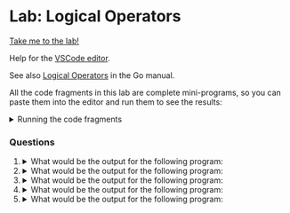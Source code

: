# Lab: Logical Operators

[Take me to the lab!](https://kodekloud.com/topic/lab-logical-operators/)

Help for the [VSCode editor](https://github.com/kodekloudhub/community-faq/blob/main/docs/vscode-tips.md).

See also [Logical Operators](https://go.dev/ref/spec#Logical_operators) in the Go manual.

All the code fragments in this lab are complete mini-programs, so you can paste them into the editor and run them to see the results:

<details>
<summary>Running the code fragments</summary>

1. Right click in Explorer pane to create a new file, e.g. `test.go`
1. Paste the question code snippet into the editor pane
1. Open the terminal window and execute `go run test.go`
1. Re-use your `test.go` file by replacing the content with that of the next question.

</details>

### Questions

1.  <details>
    <summary>What would be the output for the following program:</summary>

    ```go
    package main

    import "fmt"

    func main() {
            var a, b bool = true, false
            fmt.Println(a && b)
            fmt.Println(a || b)
    }
    ```

    * false<br/>true
    * false<br/>false
    * true<br/>true
    * true<br/>false

    <details>
    <summary>Reveal</summary>

    > false<br/>true

    `&&` is the AND operator. `||` is the OR operator. As will be seen later, `!` is the NOT operator.

    Refer logic truth table

    | a     | b     | a AND b | a OR b | a XOR b |NOT a | NOT b |
    |-------|-------|---------|--------|---------|------|-------|
    | false | false | false   | false  | false   |true  | true  |
    | true  | false | false   | true   | true    |false | true  |
    | false | true  | false   | true   | true    |true  | false |
    | true  | true  | true    | true   | false   |false | false |

    It should be noted that Go does not provide a logical XOR (exclusive-OR) operator where many other languages do, however XOR for two `bool` variables can be expressed like this: `(a != b)`.
    </details>
    </details>

1.  <details>
    <summary>What would be the output for the following program:</summary>

    ```go
    package main

    import "fmt"

    func main() {
            var a, b bool = false, false
            fmt.Println(a && b)
            fmt.Println(a || b)
    }
    ```

    * false<br/>true
    * false<br/>false
    * true<br/>true
    * true<br/>false

    <details>
    <summary>Reveal</summary>

    > false<br/>false

    Refer boolean truth table in the answer to Q1 above

    </details>
    </details>

1.  <details>
    <summary>What would be the output for the following program:</summary>

    ```go
    package main

    import "fmt"

    func main() {
            var a, b bool = false, true
            fmt.Println(!a)
            fmt.Println(b)
    }
    ```

    * false<br/>true
    * false<br/>false
    * true<br/>true
    * true<br/>false

    <details>
    <summary>Reveal</summary>

    > true<br/>true

    Refer boolean truth table in the answer to Q1 above

    In the first `Println` we have applied the logical NOT (`!`) operator to the value of `a`. NOT false = true.

    </details>
    </details>

1.  <details>
    <summary>What would be the output for the following program:</summary>

    ```go
    package main

    import "fmt"

    func main() {
            var a bool = false
            result := 10 > 50
            fmt.Println(!(a && result))
    }
    ```

    * false
    * error
    * 1
    * true

    <details>
    <summary>Reveal</summary>

    > true

    Refer boolean truth table in the answer to Q1 above

    Let's break it down:

    * `result := 10 > 50`. This creates `result` as a `bool` variable, holding the value of `10 > 50` which is `false`.
    * Next, the bracketed expression is evaluated `(a && result)`. `a` is `false`, `result` is `false` therefore this evaluates to `false`.
    * Finally, NOT is applied to the result of the previous evaluation, therefore answer is `true`.

    </details>
    </details>

1.  <details>
    <summary>What would be the output for the following program:</summary>

    ```go
    package main

    import "fmt"

    func main() {
            var a bool = true
            result := 10 > 50
            fmt.Println(!(a || result))
    }
    ```

    * false
    * error
    * 1
    * true

    <details>
    <summary>Reveal</summary>

    > true

    Refer boolean truth table in the answer to Q1 above

    Let's break it down:

    * `result := 10 > 50`. This creates `result` as a `bool` variable, holding the value of `10 > 50` which is `false`.
    * Next, the bracketed expression is evaluated `(a || result)`. `a` is `true`, `result` is `false` therefore this evaluates to `true`.
    * Finally, NOT is applied to the result of the previous evaluation, therefore answer is `false`.

    </details>
    </details>

